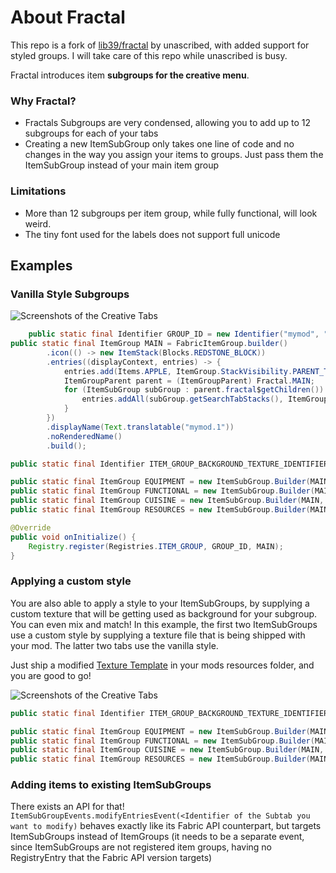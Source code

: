 # About Fractal
This repo is a fork of [lib39/fractal](https://git.sleeping.town/unascribed-mods/Lib39) by unascribed, with added support for styled groups. I will take care of this repo while unascribed is busy.

Fractal introduces item **subgroups for the creative menu**.

### Why Fractal?
- Fractals Subgroups are very condensed, allowing you to add up to 12 subgroups for each of your tabs
- Creating a new ItemSubGroup only takes one line of code and no changes in the way you assign your items to groups. Just pass them the ItemSubGroup instead of your main item group

### Limitations
- More than 12 subgroups per item group, while fully functional, will look weird.
- The tiny font used for the labels does not support full unicode

## Examples

### Vanilla Style Subgroups

![Screenshots of the Creative Tabs](images/screenshot_vanilla_style.png)

```java
	public static final Identifier GROUP_ID = new Identifier("mymod", "main");
public static final ItemGroup MAIN = FabricItemGroup.builder()
		.icon(() -> new ItemStack(Blocks.REDSTONE_BLOCK))
		.entries((displayContext, entries) -> {
		    entries.add(Items.APPLE, ItemGroup.StackVisibility.PARENT_TAB_ONLY);
		    ItemGroupParent parent = (ItemGroupParent) Fractal.MAIN;
		    for (ItemSubGroup subGroup : parent.fractal$getChildren()) {
		        entries.addAll(subGroup.getSearchTabStacks(), ItemGroup.StackVisibility.SEARCH_TAB_ONLY);
		    }
		})
		.displayName(Text.translatable("mymod.1"))
		.noRenderedName()
		.build();

public static final Identifier ITEM_GROUP_BACKGROUND_TEXTURE_IDENTIFIER = new Identifier("fractal", "textures/custom_item_group.png");

public static final ItemGroup EQUIPMENT = new ItemSubGroup.Builder(MAIN, new Identifier("fractal", "equipment"), Text.translatable("itemGroup.mymod.equipment")).entries((displayContext, entries) -> entries.add(Items.APPLE)).build();
public static final ItemGroup FUNCTIONAL = new ItemSubGroup.Builder(MAIN, new Identifier("fractal", "functional"), Text.translatable("itemGroup.mymod.functional")).entries((displayContext, entries) -> entries.add(Items.BAKED_POTATO)).build();
public static final ItemGroup CUISINE = new ItemSubGroup.Builder(MAIN, new Identifier("fractal", "cuisine"), Text.translatable("itemGroup.mymod.cuisine")).entries((displayContext, entries) -> entries.add(Items.CACTUS)).build();
public static final ItemGroup RESOURCES = new ItemSubGroup.Builder(MAIN, new Identifier("fractal", "resources"), Text.translatable("itemGroup.mymod.resources")).entries((displayContext, entries) -> entries.add(Items.DANDELION)).build();

@Override
public void onInitialize() {
    Registry.register(Registries.ITEM_GROUP, GROUP_ID, MAIN);
}
```

### Applying a custom style
You are also able to apply a style to your ItemSubGroups, by supplying a custom texture that will be getting used as background for your subgroup. You can even mix and match!
In this example, the first two ItemSubGroups use a custom style by supplying a texture file that is being shipped with your mod. The latter two tabs use the vanilla style.

Just ship a modified [Texture Template](images/tabs_template.png) in your mods resources folder, and you are good to go!

![Screenshots of the Creative Tabs](images/screenshot_custom_style.png)

```java
public static final Identifier ITEM_GROUP_BACKGROUND_TEXTURE_IDENTIFIER = new Identifier("mymod", "textures/item_group.png");

public static final ItemGroup EQUIPMENT = new ItemSubGroup.Builder(MAIN, Text.translatable("itemGroup.mymod.equipment")).backgroundTexture(ITEM_GROUP_BACKGROUND_TEXTURE_IDENTIFIER).entries((displayContext, entries) -> entries.add(Items.APPLE)).build();
public static final ItemGroup FUNCTIONAL = new ItemSubGroup.Builder(MAIN, Text.translatable("itemGroup.mymod.functional")).backgroundTexture(ITEM_GROUP_BACKGROUND_TEXTURE_IDENTIFIER).entries((displayContext, entries) -> entries.add(Items.BAKED_POTATO)).build();
public static final ItemGroup CUISINE = new ItemSubGroup.Builder(MAIN, Text.translatable("itemGroup.mymod.cuisine")).entries((displayContext, entries) -> entries.add(Items.CACTUS)).build();
public static final ItemGroup RESOURCES = new ItemSubGroup.Builder(MAIN, Text.translatable("itemGroup.mymod.resources")).entries((displayContext, entries) -> entries.add(Items.DANDELION)).build();
```

### Adding items to existing ItemSubGroups

There exists an API for that! `ItemSubGroupEvents.modifyEntriesEvent(<Identifier of the Subtab you want to modify)` behaves exactly like its Fabric API counterpart, but targets ItemSubGroups instead of ItemGroups (it needs to be a separate event, since ItemSubGroups are not registered item groups, having no RegistryEntry that the Fabric API version targets)